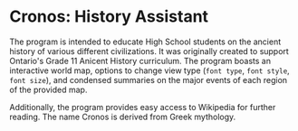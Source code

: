 # Cronos: History Assistant

The program is intended to educate High School students on the ancient history of various different civilizations. It was originally created to support Ontario's Grade 11 Anicent History curriculum. The program boasts an interactive world map, options to change view type (`font type`, `font style`, `font size`), and condensed summaries on the major events of each region of the provided map. 

Additionally, the program provides easy access to Wikipedia for further reading. The name Cronos is derived from Greek mythology.
